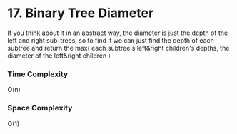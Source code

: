 # 17. Binary Tree Diameter

If you think about it in an abstract way, the diameter is just the depth of the left and right
sub-trees, so to find it we can just find the depth of each subtree and return the max(
  each subtree's left&right children's depths,
  the diameter of the left&right children
)

### Time Complexity

O(n)

### Space Complexity

O(1)
